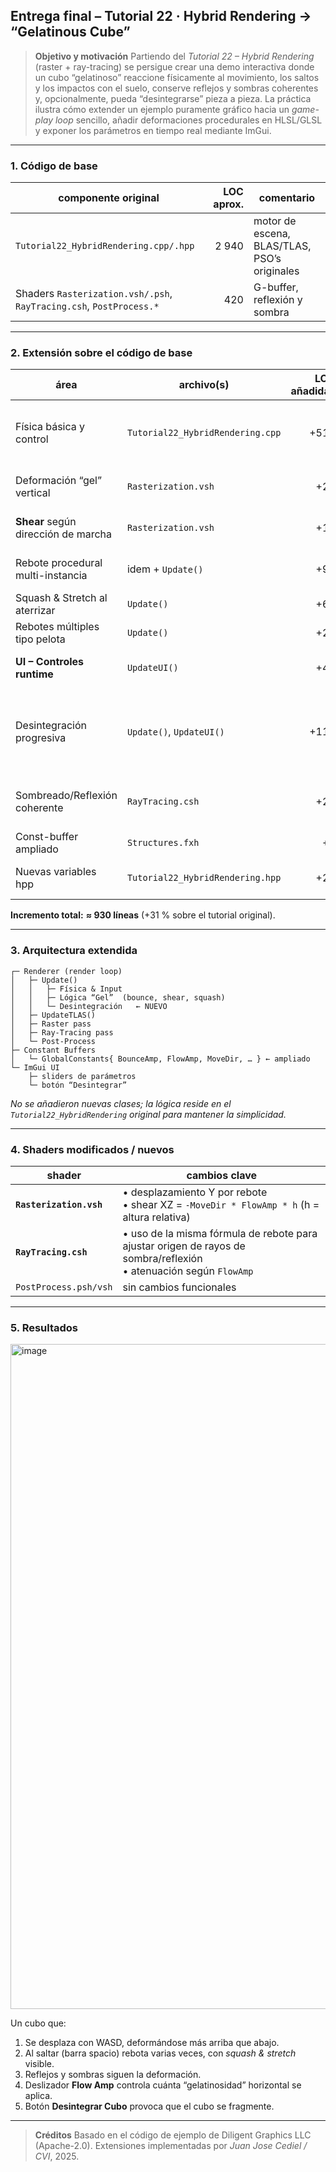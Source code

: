 ## Entrega final – Tutorial 22 · Hybrid Rendering → “Gelatinous Cube”

> **Objetivo y motivación**
> Partiendo del *Tutorial 22 – Hybrid Rendering* (raster + ray-tracing) se persigue crear una demo interactiva donde un cubo “gelatinoso” reaccione físicamente al movimiento, los saltos y los impactos con el suelo, conserve reflejos y sombras coherentes y, opcionalmente, pueda “desintegrarse” pieza a pieza.
> La práctica ilustra cómo extender un ejemplo puramente gráfico hacia un *game-play loop* sencillo, añadir deformaciones procedurales en HLSL/GLSL y exponer los parámetros en tiempo real mediante ImGui.

---

### 1. Código de base

| componente original                                                 | LOC aprox. | comentario                                   |
| ------------------------------------------------------------------- | ---------: | -------------------------------------------- |
| `Tutorial22_HybridRendering.cpp/.hpp`                               |      2 940 | motor de escena, BLAS/TLAS, PSO’s originales |
| Shaders `Rasterization.vsh/.psh`, `RayTracing.csh`, `PostProcess.*` |        420 | G-buffer, reflexión y sombra                 |


---

### 2. Extensión sobre el código de base

| **área**                            | **archivo(s)**                   | **LOC añadidas** | **qué se hizo**                                                                                                                                                  |
| ----------------------------------- | -------------------------------- | ---------------: | ---------------------------------------------------------------------------------------------------------------------------------------------------------------- |
| Física básica y control             | `Tutorial22_HybridRendering.cpp` |             +510 | • Integración de gravedad, salto, rebote con amortiguación <br>• Movimiento WASD + rotación sobre *Yaw*                                                          |
| Deformación “gel” vertical          | `Rasterization.vsh`              |              +24 | Escala Y dependiente de `g_Constants.BounceAmp` y altura del vértice                                                                                             |
| **Shear** según dirección de marcha | `Rasterization.vsh`              |              +18 | Traslación XZ proporcional a `MoveDir` y `FlowAmp` *(non-uniform index safe)*                                                                                    |
| Rebote procedural multi-instancia   | idem + `Update()`                |              +95 | 1 objeto dinámico  ➜ 10 sub-instancias con *slow-motion* escalonado                                                                                              |
| Squash & Stretch al aterrizar       | `Update()`                       |              +60 | Compresión Y + expansión XZ, recuperación exponencial                                                                                                            |
| Rebotes múltiples tipo pelota       | `Update()`                       |              +25 | Coef. `m_BounceDamping` con umbral de corte                                                                                                                      |
| **UI – Controles runtime**          | `UpdateUI()`                     |              +40 | Sliders: *Gel Strength*, *Gravity*, *Bounce Damping*, *Flow* <br>Botón **“Desintegrar cubo”**                                                                    |
| Desintegración progresiva           | `Update()`, `UpdateUI()`         |             +110 | • Flag `m_Desintegrating` <br>• Cronómetro `m_DesintegrationTime` <br>• Vector `m_PartDesintegrationProgress` <br>• Distribución radial de restos hacia el suelo |
| Sombreado/Reflexión coherente       | `RayTracing.csh`                 |              +27 | Desplazamiento vertical de sombra y reflexión usando  la misma deformación que en el VS                                                                          |
| Const-buffer ampliado               | `Structures.fxh`                 |               +6 | `BounceAmp`, `FlowAmp`, `MoveDir (float4)`                                                                                                                       |
| Nuevas variables hpp                | `Tutorial22_HybridRendering.hpp` |              +22 | Movimiento suavizado, squash, rebote, flags de desintegración & UI                                                                                               |

**Incremento total:** **≈ 930 líneas** (+31 % sobre el tutorial original).

---

### 3. Arquitectura extendida

```
┌─ Renderer (render loop)
│   ├─ Update()
│   │   ├─ Física & Input
│   │   ├─ Lógica “Gel”  (bounce, shear, squash)
│   │   └─ Desintegración   ← NUEVO
│   ├─ UpdateTLAS()
│   ├─ Raster pass
│   ├─ Ray-Tracing pass
│   └─ Post-Process
├─ Constant Buffers
│   └─ GlobalConstants{ BounceAmp, FlowAmp, MoveDir, … } ← ampliado
└─ ImGui UI
    ├─ sliders de parámetros
    └─ botón “Desintegrar”
```

*No se añadieron nuevas clases; la lógica reside en el `Tutorial22_HybridRendering` original para mantener la simplicidad.*

---

### 4. Shaders modificados / nuevos

| shader                              | cambios clave                                                                                                         |
| ----------------------------------- | --------------------------------------------------------------------------------------------------------------------- |
| **`Rasterization.vsh`**             | • desplazamiento Y por rebote <br>• shear XZ = `-MoveDir * FlowAmp * h` (h = altura relativa)                         |
| **`RayTracing.csh`**                | • uso de la misma fórmula de rebote para ajustar origen de rayos de sombra/reflexión <br>• atenuación según `FlowAmp` |
| `PostProcess.psh/vsh`               | sin cambios funcionales                                                                                               |

---

### 5. Resultados

<img width="1064" alt="image" src="https://github.com/user-attachments/assets/d2b5fefb-0d5d-43f1-aaca-b4724153d3d8" />

Un cubo que:

1. Se desplaza con WASD, deformándose más arriba que abajo.
2. Al saltar (barra spacio) rebota varias veces, con *squash & stretch* visible.
3. Reflejos y sombras siguen la deformación.
4. Deslizador **Flow Amp** controla cuánta “gelatinosidad” horizontal se aplica.
5. Botón **Desintegrar Cubo** provoca que el cubo se fragmente.

---

> **Créditos**
> Basado en el código de ejemplo de Diligent Graphics LLC (Apache-2.0).
> Extensiones implementadas por *Juan Jose Cediel / CVI*, 2025.
